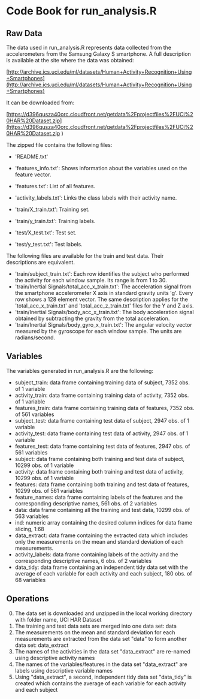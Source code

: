 # Code Book for run_analysis.R
## Raw Data
The data used in run_analysis.R represents data collected from the accelerometers from the Samsung Galaxy S smartphone. A full description is available at the site where the data was obtained: 

[http://archive.ics.uci.edu/ml/datasets/Human+Activity+Recognition+Using+Smartphones](http://archive.ics.uci.edu/ml/datasets/Human+Activity+Recognition+Using+Smartphones)

It can be downloaded from: 

[https://d396qusza40orc.cloudfront.net/getdata%2Fprojectfiles%2FUCI%20HAR%20Dataset.zip](https://d396qusza40orc.cloudfront.net/getdata%2Fprojectfiles%2FUCI%20HAR%20Dataset.zip )

The zipped file contains the following files:

* 'README.txt'
* 'features_info.txt': Shows information about the variables used on the feature vector.
* 'features.txt': List of all features.
* 'activity_labels.txt': Links the class labels with their activity name.
* 'train/X_train.txt': Training set.
* 'train/y_train.txt': Training labels.

* 'test/X_test.txt': Test set.
* 'test/y_test.txt': Test labels.

The following files are available for the train and test data. Their descriptions are equivalent. 
* 'train/subject_train.txt': Each row identifies the subject who performed the activity for each window sample. Its range is from 1 to 30. 
* 'train/Inertial Signals/total_acc_x_train.txt': The acceleration signal from the smartphone accelerometer X axis in standard gravity units 'g'. Every row shows a 128 element vector. The same description applies for the 'total_acc_x_train.txt' and 'total_acc_z_train.txt' files for the Y and Z axis. 
* 'train/Inertial Signals/body_acc_x_train.txt': The body acceleration signal obtained by subtracting the gravity from the total acceleration.
* 'train/Inertial Signals/body_gyro_x_train.txt': The angular velocity vector measured by the gyroscope for each window sample. The units are radians/second.


## Variables 
The variables generated in run_analysis.R are the following:

* subject_train: data frame containing training data of subject, 7352 obs. of 1 variable
* activity_train: data frame containing training data of activity, 7352 obs. of 1 variable
* features_train: data frame containing training data of features, 7352 obs. of 561 variables
* subject_test: data frame containing test data of subject, 2947 obs. of 1 variable
* activity_test: data frame containing test data of activity, 2947 obs. of 1 variable
* features_test: data frame containing test data of features, 2947 obs. of 561 variables
* subject: data frame containing both training and test data of subject, 10299 obs. of 1 variable
* activity: data frame containing both training and test data of activity, 10299 obs. of 1 variable
* features: data frame containing both training and test data of features, 10299 obs. of 561 variables
* feature_names: data frame containing labels of the features and the corresponding descriptive names, 561 obs. of 2 variables
* data: data frame containing all the training and test data, 10299 obs. of 563 variables
* ind: numeric array containing the desired column indices for data frame slicing, 1:68
* data_extract: data frame containing the extracted data which includes only the measurements on the mean and standard deviation of each measurements.
* activity_labels: data frame containing labels of the activity and the corresponding descriptive names, 6 obs. of 2 variables
* data_tidy: data frame containing an independent tidy data set with the average of each variable for each activity and each subject, 180 obs. of 68 variables


## Operations
0. The data set is downloaded and unzipped in the local working directory with folder name, UCI HAR Dataset
1. The training and test data sets are merged into one data set: data
2. The measurements on the mean and standard deviation for each measurements are extracted from the data set "data" to form another data set: data_extract
3. The names of the activities in the data set "data_extract" are re-named using descriptive activity names
4. The names of the variables/features in the data set "data_extract" are labels using descriptive variable names
5. Using "data_extract", a second, independent tidy data set "data_tidy" is created which contains the average of each variable for each activity and each subject



